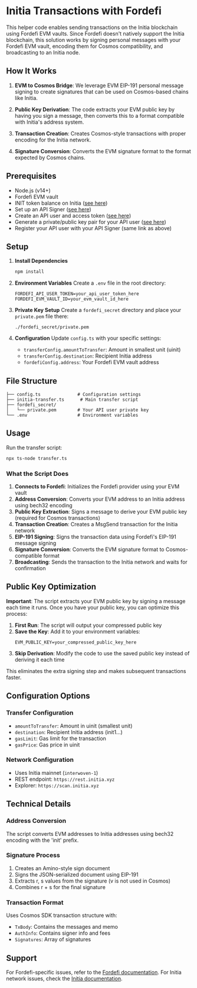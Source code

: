 # Initia Transactions with Fordefi

This helper code enables sending transactions on the Initia blockchain using Fordefi EVM vaults. Since Fordefi doesn't natively support the Initia blockchain, this solution works by signing personal messages with your Fordefi EVM vault, encoding them for Cosmos compatibility, and broadcasting to an Initia node.

## How It Works

1. **EVM to Cosmos Bridge**: We leverage EVM EIP-191 personal message signing to create signatures that can be used on Cosmos-based chains like Initia.

2. **Public Key Derivation**: The code extracts your EVM public key by having you sign a message, then converts this to a format compatible with Initia's address system.

3. **Transaction Creation**: Creates Cosmos-style transactions with proper encoding for the Initia network.

4. **Signature Conversion**: Converts the EVM signature format to the format expected by Cosmos chains.

## Prerequisites

- Node.js (v14+)
- Fordefi EVM vault
- INIT token balance on Initia ([see here](https://app.initia.xyz/))
- Set up an API Signer ([see here](https://docs.fordefi.com/developers/getting-started/set-up-an-api-signer))
- Create an API user and access token ([see here](https://docs.fordefi.com/developers/getting-started/create-an-api-user))
- Generate a private/public key pair for your API user ([see here](https://docs.fordefi.com/developers/getting-started/pair-an-api-client-with-the-api-signer))
- Register your API user with your API Signer (same link as above)

## Setup

1. **Install Dependencies**
   ```bash
   npm install
   ```

2. **Environment Variables**
   Create a `.env` file in the root directory:
   ```env
   FORDEFI_API_USER_TOKEN=your_api_user_token_here
   FORDEFI_EVM_VAULT_ID=your_evm_vault_id_here
   ```

3. **Private Key Setup**
   Create a `fordefi_secret` directory and place your `private.pem` file there:
   ```
   ./fordefi_secret/private.pem
   ```

4. **Configuration**
   Update `config.ts` with your specific settings:
   - `transferConfig.amountToTransfer`: Amount in smallest unit (uinit)
   - `transferConfig.destination`: Recipient Initia address
   - `fordefiConfig.address`: Your Fordefi EVM vault address

## File Structure

```
├── config.ts              # Configuration settings
├── initia-transfer.ts      # Main transfer script
├── fordefi_secret/
│   └── private.pem        # Your API user private key
└── .env                   # Environment variables
```

## Usage

Run the transfer script:
```bash
npx ts-node transfer.ts
```

### What the Script Does

1. **Connects to Fordefi**: Initializes the Fordefi provider using your EVM vault
2. **Address Conversion**: Converts your EVM address to an Initia address using bech32 encoding
3. **Public Key Extraction**: Signs a message to derive your EVM public key (required for Cosmos transactions)
4. **Transaction Creation**: Creates a MsgSend transaction for the Initia network
5. **EIP-191 Signing**: Signs the transaction data using Fordefi's EIP-191 message signing
6. **Signature Conversion**: Converts the EVM signature format to Cosmos-compatible format
7. **Broadcasting**: Sends the transaction to the Initia network and waits for confirmation

## Public Key Optimization

**Important**: The script extracts your EVM public key by signing a message each time it runs. Once you have your public key, you can optimize this process:

1. **First Run**: The script will output your compressed public key
2. **Save the Key**: Add it to your environment variables:
   ```env
   EVM_PUBLIC_KEY=your_compressed_public_key_here
   ```
3. **Skip Derivation**: Modify the code to use the saved public key instead of deriving it each time

This eliminates the extra signing step and makes subsequent transactions faster.

## Configuration Options

### Transfer Configuration
- `amountToTransfer`: Amount in uinit (smallest unit)
- `destination`: Recipient Initia address (init1...)
- `gasLimit`: Gas limit for the transaction
- `gasPrice`: Gas price in uinit

### Network Configuration
- Uses Initia mainnet (`interwoven-1`)
- REST endpoint: `https://rest.initia.xyz`
- Explorer: `https://scan.initia.xyz`

## Technical Details

### Address Conversion
The script converts EVM addresses to Initia addresses using bech32 encoding with the 'init' prefix.

### Signature Process
1. Creates an Amino-style sign document
2. Signs the JSON-serialized document using EIP-191
3. Extracts r, s values from the signature (v is not used in Cosmos)
4. Combines r + s for the final signature

### Transaction Format
Uses Cosmos SDK transaction structure with:
- `TxBody`: Contains the messages and memo
- `AuthInfo`: Contains signer info and fees
- `Signatures`: Array of signatures

## Support

For Fordefi-specific issues, refer to the [Fordefi documentation](https://docs.fordefi.com/).
For Initia network issues, check the [Initia documentation](https://docs.initia.xyz/).